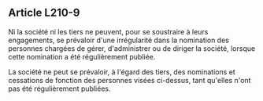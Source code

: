 Article L210-9
----
Ni la société ni les tiers ne peuvent, pour se soustraire à leurs engagements,
se prévaloir d'une irrégularité dans la nomination des personnes chargées de
gérer, d'administrer ou de diriger la société, lorsque cette nomination a été
régulièrement publiée.

La société ne peut se prévaloir, à l'égard des tiers, des nominations et
cessations de fonction des personnes visées ci-dessus, tant qu'elles n'ont pas
été régulièrement publiées.

